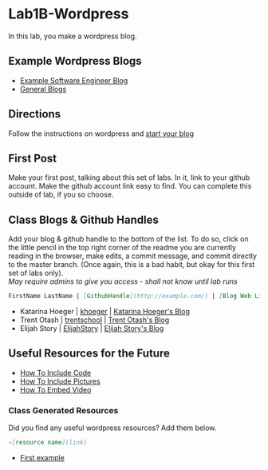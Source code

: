 # Lab1B-Wordpress
In this lab, you make a wordpress blog.

## Example Wordpress Blogs
- [Example Software Engineer Blog](https://shannoncrabill.com/blog/)
- [General Blogs](https://colorlib.com/wp/blogs-using-wordpress/)

## Directions
Follow the instructions on wordpress and [start your blog](https://wordpress.com/create-blog/)

## First Post
Make your first post, talking about this set of labs. 
In it, link to your github account. 
Make the github account link easy to find. 
You can complete this outside of lab, if you so choose. 

## Class Blogs & Github Handles
Add your blog & github handle to the bottom of the list. 
To do so, click on the little pencil in the top right corner of the readme you are currently reading in the browser, make edits, a commit message, and commit directly to the master branch. (Once again, this is a bad habit, but okay for this first set of labs only).  
*May require admins to give you access - shall not know until lab runs*
```markdown
FirstName LastName | [GithubHandle](http://example.com/) | [Blog Web Link](http://example.com/)
```
- Katarina Hoeger | [khoeger](https://github.com/khoeger) | [Katarina Hoeger's Blog](https://www.katarinahoeger.com/blog/)
- Trent Otash | [trentschool](https://github.com/trentschool) | [Trent Otash's Blog](https://trentotash.wordpress.com/)
- Elijah Story | [ElijahStory](https://github.com/ElijahStory) | [Elijah Story's Blog](https://elijahstory108445850.wordpress.com/)

## Useful Resources for the Future
- [How To Include Code](https://www.wpbeginner.com/wp-tutorials/how-to-easily-display-code-on-your-wordpress-site/)
- [How To Include Pictures]( https://wordpress.org/support/article/inserting-images-into-posts-and-pages/)
- [How To Embed Video](https://www.wpbeginner.com/beginners-guide/how-to-easily-embed-videos-in-wordpress-blog-posts/)

### Class Generated Resources
Did you find any useful wordpress resources?
Add them below. 
```markdown
-[resource name](link)
```
- [First example](http://example.com/)
